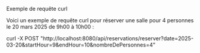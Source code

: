 Exemple de requête curl

Voici un exemple de requête curl pour réserver une salle pour 4 personnes le 20 mars 2025 de 9h00 à 10h00 :

curl -X POST "http://localhost:8080/api/reservations/reserver?date=2025-03-20&startHour=9&endHour=10&nombreDePersonnes=4"
